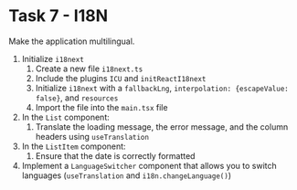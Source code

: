 # Task 7 - I18N

Make the application multilingual.

1. Initialize `i18next`
   1. Create a new file `i18next.ts`
   2. Include the plugins `ICU` and `initReactI18next`
   3. Initialize `i18next` with a `fallbackLng`, `interpolation: {escapeValue: false}`, and `resources`
   4. Import the file into the `main.tsx` file
2. In the `List` component:
   1. Translate the loading message, the error message, and the column headers using `useTranslation`
3. In the `ListItem` component:
   1. Ensure that the date is correctly formatted
4. Implement a `LanguageSwitcher` component that allows you to switch languages (`useTranslation` and `i18n.changeLanguage()`)
